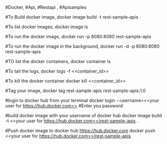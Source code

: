 #Docker, #Api, #Restapi , #Apisamples

#To Build docker image,
docker image build -t rest-sample-apis .

#To list docker images,
docker image ls

#To run the docker image,
docker run -p 8080:8080 rest-sample-apis

#To run the docker image in the background,
docker run -d -p 8080:8080 rest-sample-apis

#TO list the docker containers,
docker container ls

#To tail the logs,
docker logs -f <<container_id>>

#To kill the docker container
docker kill <<container_id>>

#Tag your image,
docker tag rest-sample-apis rest-sample-apis:1.0

#login to docker hub from your terminal
docker login --username=<<your user for https://hub.docker.com>>
#Enter you password

#build docker image with your username of docker hub
docker image build -t <<your user for https://hub.docker.com>>/rest-sample-apis .

#Push docker image to docker hub https://hub.docker.com
docker push <<your user for https://hub.docker.com>>/rest-sample-apis
